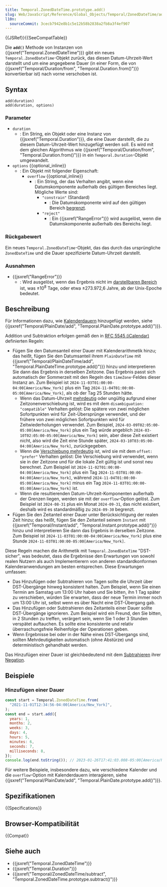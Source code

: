 ```yaml
---
title: Temporal.ZonedDateTime.prototype.add()
slug: Web/JavaScript/Reference/Global_Objects/Temporal/ZonedDateTime/add
l10n:
  sourceCommit: 3cecb7942e8b1c5e12b58b2838a2fb8a3f4ef907
---
```


{{JSRef}}{{SeeCompatTable}}

Die **`add()`** Methode von Instanzen von {{jsxref("Temporal.ZonedDateTime")}} gibt ein neues `Temporal.ZonedDateTime`-Objekt zurück, das diesen Datum-Uhrzeit-Wert darstellt und um eine angegebene Dauer (in einer Form, die von {{jsxref("Temporal/Duration/from", "Temporal.Duration.from()")}} konvertierbar ist) nach vorne verschoben ist.

## Syntax

```js-nolint
add(duration)
add(duration, options)
```

### Parameter

- `duration`
  - : Ein String, ein Objekt oder eine Instanz von {{jsxref("Temporal.Duration")}}, die eine Dauer darstellt, die zu diesem Datum-Uhrzeit-Wert hinzugefügt werden soll. Es wird mit dem gleichen Algorithmus wie {{jsxref("Temporal/Duration/from", "Temporal.Duration.from()")}} in ein `Temporal.Duration`-Objekt umgewandelt.
- `options` {{optional_inline}}
  - : Ein Objekt mit folgender Eigenschaft:
    - `overflow` {{optional_inline}}
      - : Ein String, der das Verhalten angibt, wenn eine Datumskomponente außerhalb des gültigen Bereiches liegt. Mögliche Werte sind:
        - `"constrain"` (Standard)
          - : Die Datumskomponente wird auf den gültigen Bereich [begrenzt](/de/docs/Web/JavaScript/Reference/Global_Objects/Temporal/PlainDate#invalid_date_clamping).
        - `"reject"`
          - : Ein {{jsxref("RangeError")}} wird ausgelöst, wenn die Datumskomponente außerhalb des Bereichs liegt.

### Rückgabewert

Ein neues `Temporal.ZonedDateTime`-Objekt, das das durch das ursprüngliche `ZonedDateTime` und die Dauer spezifizierte Datum-Uhrzeit darstellt.

### Ausnahmen

- {{jsxref("RangeError")}}
  - : Wird ausgelöst, wenn das Ergebnis nicht im [darstellbaren Bereich](/de/docs/Web/JavaScript/Reference/Global_Objects/Temporal#representable_dates) ist, was ±10<sup>8</sup> Tage, oder etwa ±273.972,6 Jahre, ab der Unix-Epoche bedeutet.

## Beschreibung

Für Informationen dazu, wie [Kalenderdauern](/de/docs/Web/JavaScript/Reference/Global_Objects/Temporal/Duration#calendar_durations) hinzugefügt werden, siehe {{jsxref("Temporal/PlainDate/add", "Temporal.PlainDate.prototype.add()")}}.

Addition und Subtraktion erfolgen gemäß den in [RFC 5545 (iCalendar)](https://datatracker.ietf.org/doc/html/rfc5545) definierten Regeln:

- Fügen Sie den Datumsanteil einer Dauer mit Kalenderarithmetik hinzu; das heißt, fügen Sie den Datumsanteil ihrem `PlainDateTime` mit {{jsxref("Temporal/PlainDateTime/add", "Temporal.PlainDateTime.prototype.add()")}} hinzu und interpretieren Sie dann das Ergebnis in derselben Zeitzone. Das Ergebnis passt sich automatisch der Sommerzeit mit den Regeln des `timeZone`-Feldes dieser Instanz an. Zum Beispiel ist `2024-11-03T01:00:00-04:00[America/New_York]` plus ein Tag `2024-11-04T01:00:00-05:00[America/New_York]`, als ob der Tag 25 Stunden hätte.
  - Wenn das Datum-Uhrzeit [mehrdeutig](/de/docs/Web/JavaScript/Reference/Global_Objects/Temporal/ZonedDateTime#ambiguity_and_gaps_from_local_time_to_utc_time) oder ungültig aufgrund einer Zeitzonenverschiebung ist, wird es mit dem `disambiguation: "compatible"` Verhalten gelöst: Die spätere von zwei möglichen Sofortpunkten wird für Zeit-Übersprünge verwendet, und der frühere von zwei möglichen Sofortpunkten wird für Zeitwiederholungen verwendet. Zum Beispiel, `2024-03-09T02:05:00-05:00[America/New_York]` plus ein Tag würde angeblich `2024-03-10T02:05:00-05:00[America/New_York]` sein, aber diese Zeit existiert nicht, also wird die Zeit eine Stunde später, `2024-03-10T03:05:00-04:00[America/New_York]`, zurückgegeben.
  - Wenn die [Verschiebung mehrdeutig](/de/docs/Web/JavaScript/Reference/Global_Objects/Temporal/ZonedDateTime#offset_ambiguity) ist, wird sie mit dem `offset: "prefer"` Verhalten gelöst: Die Verschiebung wird verwendet, wenn sie in der Zeitzone und für die lokale Zeit gültig ist und sonst neu berechnet. Zum Beispiel ist `2024-11-02T01:00:00-04:00[America/New_York]` plus ein Tag `2024-11-03T01:00:00-04:00[America/New_York]`, während `2024-11-04T01:00:00-05:00[America/New_York]` minus ein Tag `2024-11-03T01:00:00-05:00[America/New_York]` ist.
  - Wenn die resultierenden Datum-Uhrzeit-Komponenten außerhalb der Grenzen liegen, werden sie mit der `overflow`-Option gelöst. Zum Beispiel ist `2024-08-31` plus ein Monat `2024-09-31`, das nicht existiert, deshalb wird es standardmäßig zu `2024-09-30` begrenzt.
- Fügen Sie den Zeitanteil einer Dauer unter Berücksichtigung der realen Zeit hinzu; das heißt, fügen Sie den Zeitanteil seinem `Instant` mit {{jsxref("Temporal/Instant/add", "Temporal.Instant.prototype.add()")}} hinzu und interpretieren Sie dann das Ergebnis in derselben Zeitzone. Zum Beispiel ist `2024-11-03T01:00:00-04:00[America/New_York]` plus eine Stunde `2024-11-03T01:00:00-05:00[America/New_York]`.

Diese Regeln machen die Arithmetik mit `Temporal.ZonedDateTime` "DST-sicher", was bedeutet, dass die Ergebnisse den Erwartungen von sowohl realen Nutzern als auch Implementierern von anderen standardkonformen Kalenderanwendungen am besten entsprechen. Diese Erwartungen umfassen:

- Das Hinzufügen oder Subtrahieren von Tagen sollte die Uhrzeit über DST-Übergänge hinweg konsistent halten. Zum Beispiel, wenn Sie einen Termin am Samstag um 13:00 Uhr haben und Sie bitten, ihn 1 Tag später zu verschieben, würden Sie erwarten, dass der neue Termin immer noch um 13:00 Uhr ist, selbst wenn es über Nacht eine DST-Übergang gab.
- Das Hinzufügen oder Subtrahieren des Zeitanteils einer Dauer sollte DST-Übergänge ignorieren. Zum Beispiel wird ein Freund, den Sie bitten, in 2 Stunden zu treffen, verärgert sein, wenn Sie 1 oder 3 Stunden verspätet auftauchen. Es sollte eine konsistente und relativ überraschungsfreie Reihenfolge der Operationen geben.
- Wenn Ergebnisse bei oder in der Nähe eines DST-Übergangs sind, sollten Mehrdeutigkeiten automatisch (ohne Abstürze) und deterministisch gehandhabt werden.

Das Hinzufügen einer Dauer ist gleichbedeutend mit dem [Subtrahieren](/de/docs/Web/JavaScript/Reference/Global_Objects/Temporal/ZonedDateTime/subtract) ihrer [Negation](/de/docs/Web/JavaScript/Reference/Global_Objects/Temporal/Duration/negated).

## Beispiele

### Hinzufügen einer Dauer

```js
const start = Temporal.ZonedDateTime.from(
  "2021-11-01T12:34:56-04:00[America/New_York]",
);
const end = start.add({
  years: 1,
  months: 2,
  weeks: 3,
  days: 4,
  hours: 5,
  minutes: 6,
  seconds: 7,
  milliseconds: 8,
});
console.log(end.toString()); // 2023-01-26T17:41:03.008-05:00[America/New_York]
```

Für weitere Beispiele, insbesondere dazu, wie verschiedene Kalender und die `overflow`-Option mit Kalenderdauern interagieren, siehe {{jsxref("Temporal/PlainDate/add", "Temporal.PlainDate.prototype.add()")}}.

## Spezifikationen

{{Specifications}}

## Browser-Kompatibilität

{{Compat}}

## Siehe auch

- {{jsxref("Temporal.ZonedDateTime")}}
- {{jsxref("Temporal.Duration")}}
- {{jsxref("Temporal/ZonedDateTime/subtract", "Temporal.ZonedDateTime.prototype.subtract()")}}
